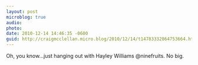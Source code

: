 ```yaml
---
layout: post
microblog: true
audio: 
photo: 
date: 2010-12-14 14:46:35 -0600
guid: http://craigmcclellan.micro.blog/2010/12/14/t14783332864753664.html
---
```

Oh, you know...just hanging out with Hayley Williams @ninefruits. No big.
